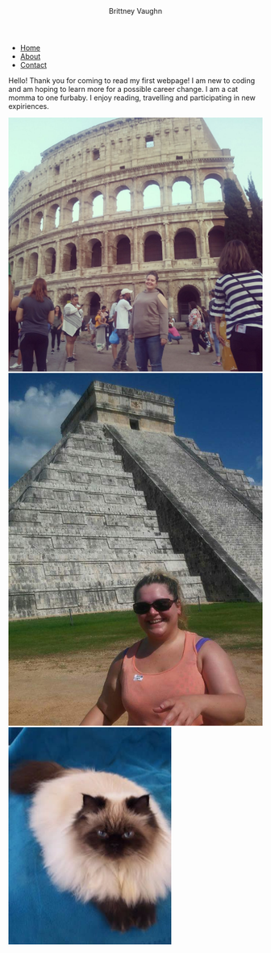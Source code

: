 <!DOCTYPE html>
  <html>
  <header> Brittney Vaughn </header>
  <meta name= "viewport" content= "width=device width, initial-scale=1.0"
  <link href="style.css" rel="stylesheet">
  <body>
  <nav>
  <ul>
    <li><a href="index.html,">Home</a></li>
    <li><a href="about.html">About</a></li>
    <li><a href="contact.html">Contact</a></li>
  </ul>
  </nav>
  <p> Hello!  Thank you for coming to read my first webpage! I am new to coding and am hoping to learn more for a possible career change.  I am a cat momma to one furbaby.  I enjoy reading, travelling and participating in new expiriences. </p>
  <img src= "21457975_933370393478737_878973440110008526_o.jpg" alt= "me in Rome"/>
  <img src= "14117951_644337952381984_2968771411436229032_n.jpg" alt= "me at Chichen Itza"/>
  <img src= "55707d026636855dcd767e158596ba98 - Edited.jpg" alt= "my furbaby"/>
  </body>
 </html>
